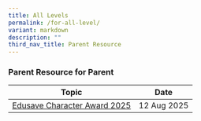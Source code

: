 ```yaml
---
title: All Levels
permalink: /for-all-level/
variant: markdown
description: ""
third_nav_title: Parent Resource
---
```

### Parent Resource for Parent

| **Topic** | **Date**
| -------- | -------- | 
|[Edusave Character Award 2025](/files/Parent_Hub/echa%202025.pdf)| 12 Aug 2025